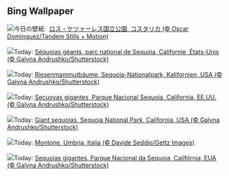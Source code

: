 ## Bing Wallpaper
![](https://www.bing.com/th?id=OHR.LittleToucanet_JA-JP2193126707_UHD.jpg&w=1000)今日の壁紙: &nbsp;[ロス・ケツァーレス国立公園, コスタリカ (© Oscar Dominguez/Tandem Stills + Motion)](https://www.bing.com/th?id=OHR.LittleToucanet_JA-JP2193126707_UHD.jpg)
<br><br/>
![](https://www.bing.com/th?id=OHR.GiantSequoias_FR-FR6286299520_UHD.jpg&w=1000)Today: [Séquoias géants, parc national de Sequoia, Californie, États-Unis (© Galyna Andrushko/Shutterstock)](https://www.bing.com/th?id=OHR.GiantSequoias_FR-FR6286299520_UHD.jpg)
<br><br/>
![](https://www.bing.com/th?id=OHR.GiantSequoias_DE-DE0297473056_UHD.jpg&w=1000)Today: [Riesenmammutbäume, Sequoia-Nationalpark, Kalifornien, USA (© Galyna Andrushko/Shutterstock)](https://www.bing.com/th?id=OHR.GiantSequoias_DE-DE0297473056_UHD.jpg)
<br><br/>
![](https://www.bing.com/th?id=OHR.GiantSequoias_ES-ES6715324180_UHD.jpg&w=1000)Today: [Secuoyas gigantes, Parque Nacional Sequoia, California, EE.UU. (© Galyna Andrushko/Shutterstock)](https://www.bing.com/th?id=OHR.GiantSequoias_ES-ES6715324180_UHD.jpg)
<br><br/>
![](https://www.bing.com/th?id=OHR.GiantSequoias_EN-GB2106477767_UHD.jpg&w=1000)Today: [Giant sequoias, Sequoia National Park, California, USA (© Galyna Andrushko/Shutterstock)](https://www.bing.com/th?id=OHR.GiantSequoias_EN-GB2106477767_UHD.jpg)
<br><br/>
![](https://www.bing.com/th?id=OHR.FestivalMedioevo_IT-IT1145169158_UHD.jpg&w=1000)Today: [Montone, Umbria, Italia (© Davide Seddio/Gettz Images)](https://www.bing.com/th?id=OHR.FestivalMedioevo_IT-IT1145169158_UHD.jpg)
<br><br/>
![](https://www.bing.com/th?id=OHR.GiantSequoias_PT-BR0989155735_UHD.jpg&w=1000)Today: [Sequoias gigantes, Parque Nacional da Sequoia, Califórnia, EUA (© Galyna Andrushko/Shutterstock)](https://www.bing.com/th?id=OHR.GiantSequoias_PT-BR0989155735_UHD.jpg)
<br><br/>
